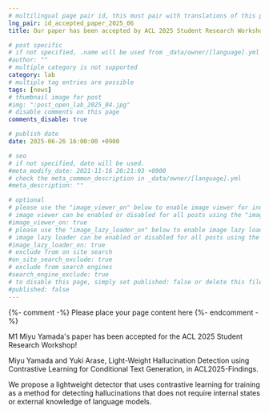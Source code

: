 ```yaml
---
# multilingual page pair id, this must pair with translations of this page. (This name must be unique)
lng_pair: id_accepted_paper_2025_06
title: Our paper has been accepted by ACL 2025 Student Research Workshop.

# post specific
# if not specified, .name will be used from _data/owner/[language].yml
#author: ""
# multiple category is not supported
category: lab
# multiple tag entries are possible
tags: [news]
# thumbnail image for post
#img: ":post_open_lab_2025_04.jpg"
# disable comments on this page
comments_disable: true

# publish date
date: 2025-06-26 16:00:00 +0900

# seo
# if not specified, date will be used.
#meta_modify_date: 2021-11-16 20:21:03 +0900
# check the meta_common_description in _data/owner/[language].yml
#meta_description: ""

# optional
# please use the "image_viewer_on" below to enable image viewer for individual pages or posts (_posts/ or [language]/_posts folders).
# image viewer can be enabled or disabled for all posts using the "image_viewer_posts: true" setting in _data/conf/main.yml.
#image_viewer_on: true
# please use the "image_lazy_loader_on" below to enable image lazy loader for individual pages or posts (_posts/ or [language]/_posts folders).
# image lazy loader can be enabled or disabled for all posts using the "image_lazy_loader_posts: true" setting in _data/conf/main.yml.
#image_lazy_loader_on: true
# exclude from on site search
#on_site_search_exclude: true
# exclude from search engines
#search_engine_exclude: true
# to disable this page, simply set published: false or delete this file
#published: false
---
```


{%- comment -%} Please place your page content here {%- endcomment -%}

M1 Miyu Yamada's paper has been accepted for the ACL 2025 Student Research Workshop!

Miyu Yamada and Yuki Arase, Light-Weight Hallucination Detection using Contrastive Learning for Conditional Text Generation, in ACL2025-Findings.

We propose a lightweight detector that uses contrastive learning for training as a method for detecting hallucinations that does not require internal states or external knowledge of language models.




